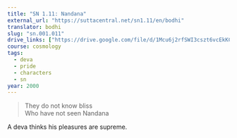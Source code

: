 ```yaml
---
title: "SN 1.11: Nandana"
external_url: "https://suttacentral.net/sn1.11/en/bodhi"
translator: bodhi
slug: "sn.001.011"
drive_links: ["https://drive.google.com/file/d/1Mcu6j2rfSWI3cszt6vcEkKCaYiSdYhgQ/view?usp=drivesdk"]
course: cosmology
tags:
  - deva
  - pride
  - characters
  - sn
year: 2000
---
```


> They do not know bliss  
Who have not seen Nandana

A deva thinks his pleasures are supreme.
